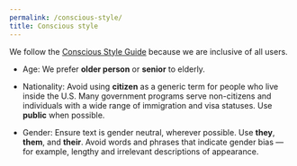 ```yaml
---
permalink: /conscious-style/
title: Conscious style
---
```

We follow the [Conscious Style Guide](http://consciousstyleguide.com/) because we are inclusive of all users.

- Age: We prefer **older person** or **senior** to elderly.

- Nationality: Avoid using **citizen** as a generic term for people who live inside the U.S. Many government programs serve non-citizens and individuals with a wide range of immigration and visa statuses. Use **public** when possible.

- Gender: Ensure text is gender neutral, wherever possible. Use **they**, **them**, and **their**. Avoid words and phrases that indicate gender bias — for example, lengthy and irrelevant descriptions of appearance.
